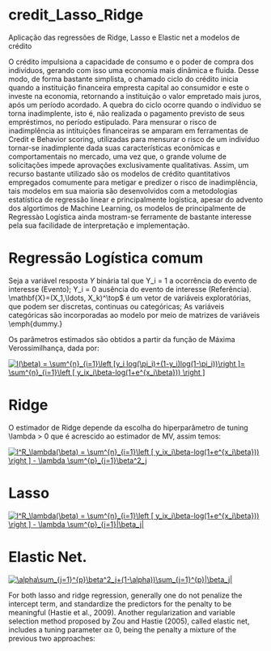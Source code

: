 # credit_Lasso_Ridge
Aplicação das regressões de Ridge, Lasso e Elastic net a modelos de crédito

O crédito impulsiona a capacidade de consumo e o poder de compra dos indivíduos, gerando com isso uma economia mais dinâmica e fluida. Desse modo, de forma bastante simplista, o chamado ciclo do crédito inicia quando a instituição financeira empresta capital ao consumidor e este o investe na economia, retornando a instituição o valor empretado mais juros, após um período acordado. 
A quebra do ciclo ocorre quando o indíviduo se torna inadimplente, isto é, não realizada o pagamento previsto de seus empréstimos, no período estipulado. Para mensurar o risco de inadimplência  as intituições financeiras se amparam em ferramentas de Credit e Behavior scoring, utilizadas para mensurar o risco de um indivíduo tornar-se inadimplente dada suas características econômicas e comportamentais no mercado, uma vez que, o grande volume de solicitações impede aprovações exclusivamente qualitativas.
Assim, um recurso bastante utilizado são os modelos de crédito quantitativos empregados comumente para metigar e predizer o risco de inadimplência, tais modelos em sua maioria são desenvolvidos com a metodologias estatística de regressão linear e principalmente logística, apesar do advento dos algortimos de Machine Learning, os modelos de principalmente de Regressào Logística ainda mostram-se ferramente de bastante interesse pela sua facilidade de interpretação e implementação.

# Regressão Logística comum

Seja a variável resposta $Y$ binária tal que
Y_i = 1 a ocorrência do evento de interesse (Evento);
Y_i = 0 ausência do evento de interesse (Referência).
\mathbf{X}=(X_1,\ldots, X_k)^\top$ é um vetor de variáveis exploratórias, que podem ser discretas, continuas ou categóricas;
As variáveis categóricas são incorporadas ao modelo por meio de matrizes de variáveis \emph{dummy.}








Os parâmetros estimados são obtidos a partir da função de Máxima Verossimilhança, dada por:

<a href="https://www.codecogs.com/eqnedit.php?latex=l(\beta)&space;=&space;\sum^{n}_{i=1}\left&space;[y_i&space;log(\pi_i)&plus;(1-y_i)log(1-\pi_i))\right&space;]=&space;\sum^{n}_{i=1}\left&space;[&space;y_ix_i\beta-log(1&plus;e^{x_i\beta}))&space;\right&space;]" target="_blank"><img src="https://latex.codecogs.com/gif.latex?l(\beta)&space;=&space;\sum^{n}_{i=1}\left&space;[y_i&space;log(\pi_i)&plus;(1-y_i)log(1-\pi_i))\right&space;]=&space;\sum^{n}_{i=1}\left&space;[&space;y_ix_i\beta-log(1&plus;e^{x_i\beta}))&space;\right&space;]" title="l(\beta) = \sum^{n}_{i=1}\left [y_i log(\pi_i)+(1-y_i)log(1-\pi_i))\right ]= \sum^{n}_{i=1}\left [ y_ix_i\beta-log(1+e^{x_i\beta})) \right ]" /></a>

# Ridge

O estimador de Ridge depende da escolha do hiperparâmetro de tuning \lambda > 0 que é acrescido ao estimador de MV, assim temos:

<a href="https://www.codecogs.com/eqnedit.php?latex=l^R_\lambda(\beta)&space;=&space;\sum^{n}_{i=1}\left&space;[&space;y_ix_i\beta-log(1&plus;e^{x_i\beta}))&space;\right&space;]&space;-&space;\lambda&space;\sum^{p}_{j=1}\beta^2_j" target="_blank"><img src="https://latex.codecogs.com/gif.latex?l^R_\lambda(\beta)&space;=&space;\sum^{n}_{i=1}\left&space;[&space;y_ix_i\beta-log(1&plus;e^{x_i\beta}))&space;\right&space;]&space;-&space;\lambda&space;\sum^{p}_{j=1}\beta^2_j" title="l^R_\lambda(\beta) = \sum^{n}_{i=1}\left [ y_ix_i\beta-log(1+e^{x_i\beta})) \right ] - \lambda \sum^{p}_{j=1}\beta^2_j" /></a>

# Lasso

<a href="https://www.codecogs.com/eqnedit.php?latex=l^L_\lambda(\beta)&space;=&space;\sum^{n}_{i=1}\left&space;[&space;y_ix_i\beta-log(1&plus;e^{x_i\beta}))&space;\right&space;]&space;-&space;\lambda&space;\sum^{p}_{j=1}|\beta_j|" target="_blank"><img src="https://latex.codecogs.com/gif.latex?l^R_\lambda(\beta)&space;=&space;\sum^{n}_{i=1}\left&space;[&space;y_ix_i\beta-log(1&plus;e^{x_i\beta}))&space;\right&space;]&space;-&space;\lambda&space;\sum^{p}_{j=1}|\beta_j|" title="l^R_\lambda(\beta) = \sum^{n}_{i=1}\left [ y_ix_i\beta-log(1+e^{x_i\beta})) \right ] - \lambda \sum^{p}_{j=1}|\beta_j|" /></a>

# Elastic Net.

<a href="https://www.codecogs.com/eqnedit.php?latex=\alpha\sum_{j=1}^{p}\beta^2_j&plus;(1-\alpha))\sum_{j=1}^{p}|\beta_j|" target="_blank"><img src="https://latex.codecogs.com/gif.latex?\alpha\sum_{j=1}^{p}\beta^2_j&plus;(1-\alpha))\sum_{j=1}^{p}|\beta_j|" title="\alpha\sum_{j=1}^{p}\beta^2_j+(1-\alpha))\sum_{j=1}^{p}|\beta_j|" /></a>


For  both  lasso  and  ridge  regression,  generally  one  do  not  penalize  the  intercept  term,  and  standardize  the  predictors for the penalty to be meaningful (Hastie et al., 2009). Another  regularization  and  variable  selection  method  proposed  by  Zou  and  Hastie  (2005),  called  elastic  net,  includes a tuning parameter α≥ 0, being the penalty a mixture of the previous two approaches: 
